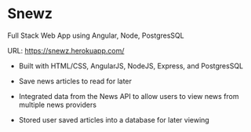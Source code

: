# Snewz


Full Stack Web App using Angular, Node, PostgresSQL

URL: https://snewz.herokuapp.com/

- Built with HTML/CSS, AngularJS, NodeJS, Express, and PostgresSQL

- Save news articles to read for later

- Integrated data from the News API to allow users to view news from multiple news providers

- Stored user saved articles into a database for later viewing

